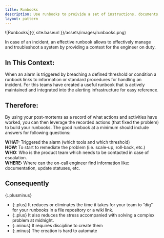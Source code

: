 ```yaml
---
title: Runbooks
description: Use runbooks to proivide a set of instructions, documents, which help to identify quickly the root cause for incidents. 
layout: pattern
---
```


![Runbooks]({{ site.baseurl }}/assets/images/runbooks.png)

In case of an incident, an effective runbook allows to effectively manage and troubleshoot a system by providing a context for the engineer on duty.

## In This Context:
When an alarm is triggered by breaching a defined threshold or condition a runbook links to information or standard procedures for handling an incident.
For this teams have created a useful runbook that is actively maintained and integrated into the alerting infrastructure for easy reference.

## Therefore:
By using your post-mortems as a record of what actions and activities have worked, you can then leverage the recorded actions (that fixed the problem) to build your runbooks.
The good runbook at a minimum should include answers for following questions:

**WHAT:** Triggered the alarm (which tools and which threshold)\
**HOW:** To start to remediate the problem (i.e. scale-up, roll-back, etc.)\
**WHO:** Who is the product team which needs to be contacted in case of escalation.\
**WHERE:** Where can the on-call engineer find information like: documentation, update statuses, etc.
## Consequently

{:.plusminus}
- {:.plus} It reduces or eliminates the time it takes for your team to “dig” for your runbooks in a file repository or a wiki link. 
- {:.plus} It also reduces the stress accompanied with solving a complex problem at midnight.
- {:.minus} It requires discipline to create them
- {:.minus} The creation is hard to automate
